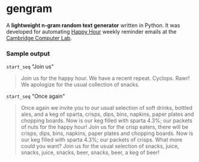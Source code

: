 # gengram

A __lightweight n-gram random text generator__ written in Python. It was developed for automating [Happy Hour](http://www.cl.cam.ac.uk/misc/localarea/catering.html#happyhour) weekly reminder emails at the [Cambridge Computer Lab](http://www.cl.cam.ac.uk/).



### Sample output

`start_seq` "Join us"
> Join us for the happy hour. We have a recent repeat. Cyclops. Rawr! We apologize for the usual collection of snacks.

`start_seq` "Once again"
> Once again we invite you to our usual selection of soft drinks, bottled ales, and a keg of sparta, crisps, dips, bins, napkins, paper plates and chopping boards. Now is our keg filled with sparta 4.3%; our packets of nuts for the happy hour! Join us for the crisp eaters, there will be crisps, dips, bins, napkins, paper plates and chopping boards. Now is our keg filled with sparta 4.3%; our packets of crisps. What more could you want? Join us for the usual selection of snacks, juice, snacks, juice, snacks, beer, snacks, beer, a keg of beer!
